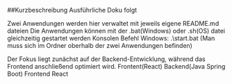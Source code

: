 ##Kurzbeschreibung
Ausführliche Doku folgt

Zwei Anwendungen werden hier verwaltet mit jeweils eigene README.md dateien
Die Anwendungen können mit der .bat(Windows) oder .sh(OS) datei gleichzeitig gestartet werden
Konsolen Befehl Windows: .\start.bat (Man muss sich im Ordner oberhalb der zwei Anwendungen befinden)

Der Fokus liegt zunächst auf der Backend-Entwicklung, während das Frontend anschließend optimiert wird.
Frontent(React)
Backend(Java Spring Boot)
Frontend React
##
